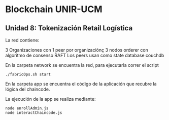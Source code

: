 # Blockchain UNIR-UCM
## Unidad 8: Tokenización Retail Logística

La red contiene:

3 Organizaciones con 1 peer por organizaciónç
3 nodos orderer con algoritmo de consenso RAFT
Los peers usan como state database couchdb

En la carpeta network se encuentra la red, para ejecutarla correr el script

````
./fabricOps.sh start

````


En la carpeta app se encuentra el código de la aplicación que recubre la lógica del chaincode.

La ejecución de la app se realiza mediante:

```
node enrollAdmin.js
node interactChaincode.js
```
